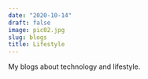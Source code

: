 ```yaml
---
date: "2020-10-14"
draft: false
image: pic02.jpg
slug: blogs
title: Lifestyle
---
```


My blogs about technology and lifestyle.